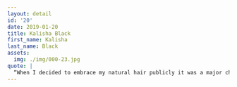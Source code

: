 ```yaml
---
layout: detail
id: '20'
date: 2019-01-20
title: Kalisha Black
first_name: Kalisha
last_name: Black
assets:
  img: ./img/000-23.jpg
quote: |
  “When I decided to embrace my natural hair publicly it was a major challenge for me. I HATED everything about my hair, the dislike list was so long. It represented both of what I did not like about myself and the lack of knowledge of my own hair. In the beginning, I would style my hair the best I could, but I could not force myself to open my own front door. This would result in me crying because I could not believe that I couldn’t accept myself with natural hair. Three years later, the fear is gone and my love for my natural hair is endless. I love the bad hair days & the good ones, wash day, and rainy days... I love the lifestyle that comes with being natural, it represents so much more than just hair for me.
---
```

